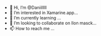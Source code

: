 - 👋 Hi, I’m @Daniilllll
- 👀 I’m interested in Xamarine.app...
- 🌱 I’m currently learning ...
- 💞️ I’m looking to collaborate on Ilon masck...
- 📫 How to reach me ...

<!---
Daniilllll/Daniilllll is a ✨ special ✨ repository because its `README.md` (this file) appears on your GitHub profile.
You can click the Preview link to take a look at your changes.
--->
